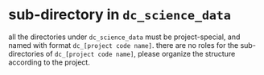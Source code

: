 # sub-directory in `dc_science_data`
all the directories under `dc_science_data` must be project-special, and named with format `dc_[project code name]`.
there are no roles for the sub-directories of `dc_[project code name]`, please organize the structure according to the project.
